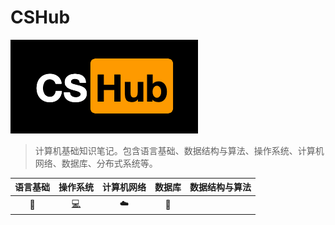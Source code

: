 # CSHub

![Logo_CSHub-60-300x150px](images/Logo_CSHub-60-300x150px.png)

>  计算机基础知识笔记。包含语言基础、数据结构与算法、操作系统、计算机网络、数据库、分布式系统等。

| 语言基础 |                           操作系统                           | 计算机网络 |    数据库     | 数据结构与算法 |
| :------: | :----------------------------------------------------------: | :--------: | :-----------: | :------------: |
| :pencil: | [:computer:](https://github.com/williamgrt/CSHub/blob/master/opearating-systems.md) |  :cloud:   | :floppy_disk: |                |

